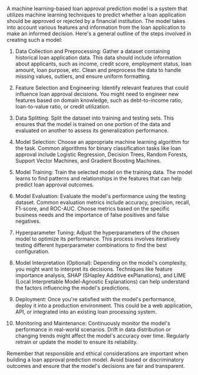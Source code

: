 A machine learning-based loan approval prediction model is a system that utilizes machine learning techniques to predict whether a loan application should be approved or rejected by a financial institution. The model takes into account various features and information from the loan application to make an informed decision. Here's a general outline of the steps involved in creating such a model:

1.  Data Collection and Preprocessing: 
   Gather a dataset containing historical loan application data. This data should include information about applicants, such as income, credit score, employment status, loan amount, loan purpose, etc. Clean and preprocess the data to handle missing values, outliers, and ensure uniform formatting.

2.  Feature Selection and Engineering: 
   Identify relevant features that could influence loan approval decisions. You might need to engineer new features based on domain knowledge, such as debt-to-income ratio, loan-to-value ratio, or credit utilization.

3.  Data Splitting: 
   Split the dataset into training and testing sets. This ensures that the model is trained on one portion of the data and evaluated on another to assess its generalization performance.

4.  Model Selection: 
   Choose an appropriate machine learning algorithm for the task. Common algorithms for binary classification tasks like loan approval include Logistic Regression, Decision Trees, Random Forests, Support Vector Machines, and Gradient Boosting Machines.

5.  Model Training: 
   Train the selected model on the training data. The model learns to find patterns and relationships in the features that can help predict loan approval outcomes.

6.  Model Evaluation: 
   Evaluate the model's performance using the testing dataset. Common evaluation metrics include accuracy, precision, recall, F1-score, and ROC-AUC. Choose metrics based on the specific business needs and the importance of false positives and false negatives.

7.  Hyperparameter Tuning: 
   Adjust the hyperparameters of the chosen model to optimize its performance. This process involves iteratively testing different hyperparameter combinations to find the best configuration.

8.  Model Interpretation (Optional): 
   Depending on the model's complexity, you might want to interpret its decisions. Techniques like feature importance analysis, SHAP (SHapley Additive exPlanations), and LIME (Local Interpretable Model-Agnostic Explanations) can help understand the factors influencing the model's predictions.

9.  Deployment: 
   Once you're satisfied with the model's performance, deploy it into a production environment. This could be a web application, API, or integrated into an existing loan processing system.

10.  Monitoring and Maintenance: 
    Continuously monitor the model's performance in real-world scenarios. Drift in data distribution or changing trends might affect the model's accuracy over time. Regularly retrain or update the model to ensure its reliability.

Remember that responsible and ethical considerations are important when building a loan approval prediction model. Avoid biased or discriminatory outcomes and ensure that the model's decisions are fair and transparent.
